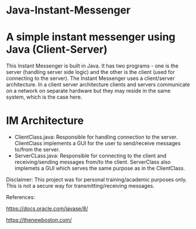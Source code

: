 # Java-Instant-Messenger
# A simple instant messenger using Java (Client-Server)
This Instant Messenger is built in Java. It has two programs - one is the server (handling server side logic) and the other is the client (used for connecting to the server). 
The Instant Messenger uses a client/server architecture. 
In a client server architecture clients and servers communicate on a network on separate hardware but they may reside in the same system, which is the case here.


# IM Architecture
- ClientClass.java: Responsible for handling connection to the server. ClientClass implements a GUI for the user to send/receive messages to/from the server. 
- ServerCLass.java: Responsible for connecting to the client and receiving/sending messages from/to the client. ServerClass also implemets a GUI which serves the same purpose as in the ClientClass.

Disclaimer: This project was for personal training/academic purposes only. This is not a secure way for transmitting/receiving messages. 

References:

https://docs.oracle.com/javase/8/

https://thenewboston.com/



